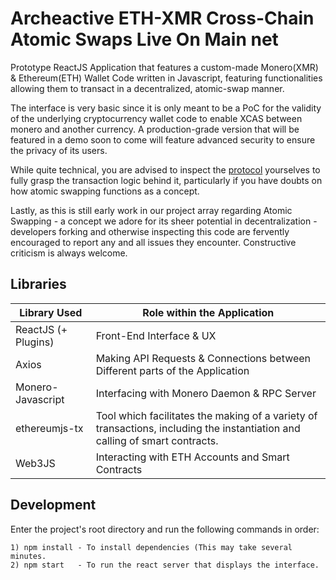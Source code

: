 # Archeactive ETH-XMR Cross-Chain Atomic Swaps Live On Main net
Prototype ReactJS Application that features a custom-made Monero(XMR) & Ethereum(ETH) Wallet Code written in Javascript, featuring functionalities allowing them to transact in a decentralized, atomic-swap manner.

The interface is very basic since it is only meant to be a PoC for the validity of the underlying cryptocurrency wallet code to enable XCAS between monero and another currency. A production-grade version that will be featured in a demo soon to come will feature advanced security to ensure the privacy of its users.

While quite technical, you are advised to inspect the [protocol](help/PROTOCOL.md) yourselves to fully grasp the transaction logic behind it, particularly if you have doubts on how atomic swapping functions as a concept.

Lastly, as this is still early work in our project array regarding Atomic Swapping - a concept we adore for its sheer potential in decentralization - developers forking and otherwise inspecting this code are fervently encouraged to report any and all issues they encounter. Constructive criticism is always welcome.

## Libraries
 Library Used      | Role within the Application
---------------------|-------------------------
ReactJS (+ Plugins)  |Front-End Interface & UX
Axios                |Making API Requests & Connections between Different parts of the Application
Monero-Javascript    |Interfacing with Monero Daemon & RPC Server
ethereumjs-tx        |Tool which facilitates the making of a variety of transactions, including the instantiation and calling of smart contracts.
Web3JS               | Interacting with ETH Accounts and Smart Contracts

## Development
Enter the project's root directory and run the following commands in order:
```
1) npm install - To install dependencies (This may take several minutes.
2) npm start   - To run the react server that displays the interface.
```
